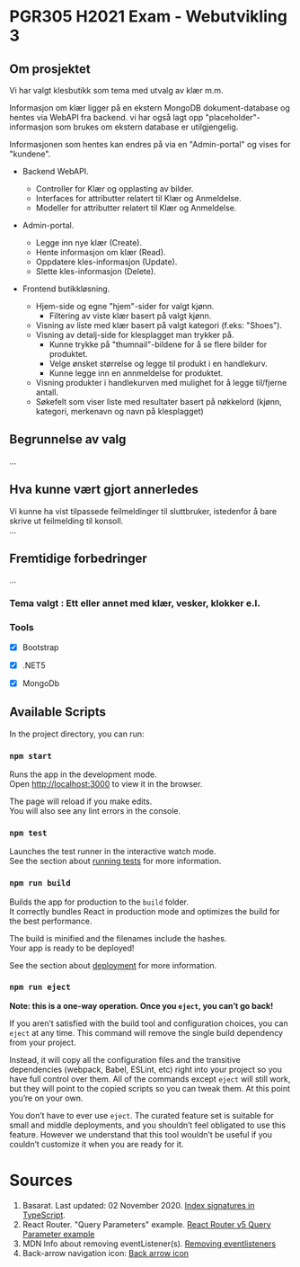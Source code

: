 # PGR305 H2021 Exam - Webutvikling 3

## Om prosjektet

Vi har valgt klesbutikk som tema med utvalg av klær m.m. 

Informasjon om klær ligger på en ekstern MongoDB dokument-database og hentes via WebAPI fra backend.
vi har også lagt opp "placeholder"-informasjon som brukes om ekstern database er utilgjengelig.

Informasjonen som hentes kan endres på via en "Admin-portal" og vises for "kundene".


- Backend WebAPI.
  - Controller for Klær og opplasting av bilder.
  - Interfaces for attributter relatert til Klær og Anmeldelse.
  - Modeller for attributter relatert til Klær og Anmeldelse.


- Admin-portal.
  - Legge inn nye klær (Create).
  - Hente informasjon om klær (Read).
  - Oppdatere kles-informasjon (Update).
  - Slette kles-informasjon (Delete).


- Frontend butikkløsning.
  - Hjem-side og egne "hjem"-sider for valgt kjønn.
    - Filtering av viste klær basert på valgt kjønn.
  - Visning av liste med klær basert på valgt kategori (f.eks: "Shoes").
  - Visning av detalj-side for klesplagget man trykker på.
    - Kunne trykke på "thumnail"-bildene for å se flere bilder for produktet.
    - Velge ønsket størrelse og legge til produkt i en handlekurv.
    - Kunne legge inn en annmeldelse for produktet.
  - Visning produkter i handlekurven med mulighet for å legge til/fjerne antall.
  - Søkefelt som viser liste med resultater basert på nøkkelord (kjønn, kategori, merkenavn og navn på klesplagget) 

## Begrunnelse av valg

...

## Hva kunne vært gjort annerledes
 
Vi kunne ha vist tilpassede feilmeldinger til sluttbruker, istedenfor å bare skrive ut feilmelding til konsoll.  
...

## Fremtidige forbedringer

...


### Tema valgt : Ett eller annet med klær, vesker, klokker e.l.

### Tools

* [x] Bootstrap
* [x] .NET5
* [x] MongoDb


## Available Scripts

In the project directory, you can run:

### `npm start`

Runs the app in the development mode.\
Open [http://localhost:3000](http://localhost:3000) to view it in the browser.

The page will reload if you make edits.\
You will also see any lint errors in the console.

### `npm test`

Launches the test runner in the interactive watch mode.\
See the section about [running tests](https://facebook.github.io/create-react-app/docs/running-tests) for more
information.

### `npm run build`

Builds the app for production to the `build` folder.\
It correctly bundles React in production mode and optimizes the build for the best performance.

The build is minified and the filenames include the hashes.\
Your app is ready to be deployed!

See the section about [deployment](https://facebook.github.io/create-react-app/docs/deployment) for more information.

### `npm run eject`

**Note: this is a one-way operation. Once you `eject`, you can’t go back!**

If you aren’t satisfied with the build tool and configuration choices, you can `eject` at any time. This command will
remove the single build dependency from your project.

Instead, it will copy all the configuration files and the transitive dependencies (webpack, Babel, ESLint, etc) right
into your project so you have full control over them. All of the commands except `eject` will still work, but they will
point to the copied scripts so you can tweak them. At this point you’re on your own.

You don’t have to ever use `eject`. The curated feature set is suitable for small and middle deployments, and you
shouldn’t feel obligated to use this feature. However we understand that this tool wouldn’t be useful if you couldn’t
customize it when you are ready for it.

# Sources
1. Basarat. Last updated: 02 November 2020. [Index signatures in TypeScript](https://basarat.gitbook.io/typescript/type-system/index-signatures).
2. React Router. "Query Parameters" example. [React Router v5 Query Parameter example](https://v5.reactrouter.com/web/example/query-parameters)
3. MDN Info about removing eventListener(s). [Removing eventlisteners](https://developer.mozilla.org/en-US/docs/Web/API/EventTarget/removeEventListener)
4. Back-arrow navigation icon: [Back arrow icon](https://www.flaticon.com/premium-icon/left_2722991?term=arrow%20left&page=1&position=5&page=1&position=5&related_id=2722991&origin=search)
